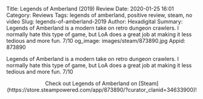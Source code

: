 Title: Legends of Amberland (2019) Review
Date: 2020-01-25 16:01
Category: Reviews
Tags: legends of amberland, positive review, steam, no video
Slug: legends-of-amberland-2019
Author: Hexadigital
Summary: Legends of Amberland is a modern take on retro dungeon crawlers. I normally hate this type of game, but LoA does a great job at making it less tedious and more fun. 7/10
og_image: images/steam/873890.jpg
Appid: 873890

Legends of Amberland is a modern take on retro dungeon crawlers. I normally hate this type of game, but LoA does a great job at making it less tedious and more fun. 7/10

<center>Check out Legends of Amberland on [Steam](https://store.steampowered.com/app/873890/?curator_clanid=34633900)!</center>